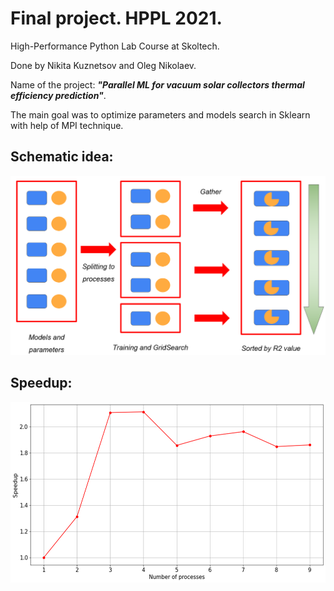 # Final project. HPPL 2021.

High-Performance Python Lab Course at Skoltech.

Done by Nikita Kuznetsov and Oleg Nikolaev.

Name of the project: ***"Parallel ML for vacuum solar collectors thermal efficiency prediction"***.

The main goal was to optimize parameters and models search in Sklearn with help of MPI technique.

## **Schematic idea:**

![alt text](https://github.com/nikuznetsov/HPPL_2021/blob/main/idea.png)

## **Speedup:**

![alt text](https://github.com/nikuznetsov/HPPL_2021/blob/main/speedup.png)
